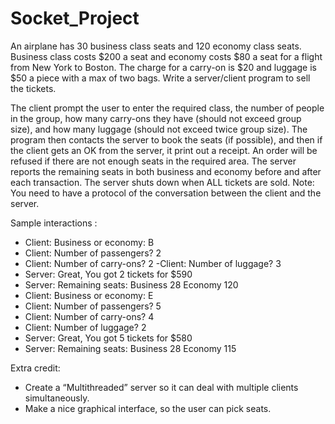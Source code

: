 # Socket_Project

An airplane has 30 business class seats and 120 economy class seats. Business class costs $200 a seat
and economy costs $80 a seat for a flight from New York to Boston. The charge for a carry-on is $20
and luggage is $50 a piece with a max of two bags.
Write a server/client program to sell the tickets.

The client prompt the user to enter the required class, the number of people in the group, how
many carry-ons they have (should not exceed group size), and how many luggage (should not
exceed twice group size). The program then contacts the server to book the seats (if possible), and
then if the client gets an OK from the server, it print out a receipt. An order will be refused if there
are not enough seats in the required area. The server reports the remaining seats in both business
and economy before and after each transaction. The server shuts down when ALL tickets are sold.
Note: You need to have a protocol of the conversation between the client and the server.

Sample interactions :
- Client: Business or economy: B
- Client: Number of passengers? 2
- Client: Number of carry-ons? 2
-Client: Number of luggage? 3
- Server: Great, You got 2 tickets for $590
- Server: Remaining seats: Business 28 Economy 120
- Client: Business or economy: E
- Client: Number of passengers? 5
- Client: Number of carry-ons? 4
- Client: Number of luggage? 2
- Server: Great, You got 5 tickets for $580
- Server: Remaining seats: Business 28 Economy 115

Extra credit:
- Create a “Multithreaded” server so it can deal with multiple clients simultaneously.
- Make a nice graphical interface, so the user can pick seats.
